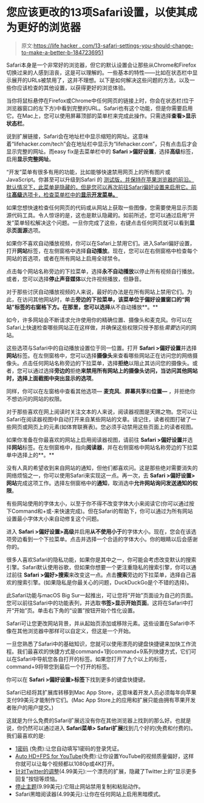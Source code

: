 # 您应该更改的13项Safari设置，以使其成为更好的浏览器

> 原文:[https://life hacker . com/13-safari-settings-you-should-change-to-make-a-better-b-1847236951](https://lifehacker.com/13-safari-settings-you-should-change-to-make-a-better-b-1847236951)

Safari本身是一个非常好的浏览器，但它的默认设置会让那些从Chrome和Firefox切换过来的人感到沮丧，这是可以理解的。一些基本的特性——比如在状态栏中显示展开的URLs被禁用了，这并不理想。以下是如何解决这些问题的方法，以及一些你应该检查的其他设置，以获得更好的浏览体验。

当你将鼠标悬停在Firefox或Chrome中任何网页的链接上时，你会在状态栏(位于浏览器窗口的左下方)中看到完整的URL。Safari也有这个功能，但是你需要启用它。在Mac上，您可以使用屏幕顶部的菜单栏来完成此操作。只需选择**查看>显示状态栏**。

说到扩展链接，Safari会在地址栏中显示缩短的网址。这意味着“lifehacker.com/tech”会在地址栏中显示为“lifehacker.com”，只有点击后才会显示完整的网址。而easy fix是去菜单栏中的 **Safari >偏好设置**，选择**高级**标签，启用**显示完整网址**。

“开发”菜单有很多有用的功能，比如能够快速禁用网页上的所有图片或JavaScript。你甚至可以升级到Safari 的 [测试版，并保持在苹果浏览器的前沿。默认情况下，此菜单是隐藏的，但是您可以再次前往Safari偏好设置来启用它。前往**高级**选项卡，检查菜单栏中的**显示开发菜单。**](https://lifehacker.com/how-to-get-macos-12s-safari-interface-on-macos-11-1847173289)

如果您想快速检查任何网页的代码或从网站上获取一些图像，您需要使用显示页面源代码工具。令人惊讶的是，这也是默认隐藏的。如前所述，您可以通过启用“开发”菜单轻松解决这个问题。一旦你完成了这些，右键点击任何网页就可以看到**显示页面源**选项。

如果你不喜欢自动播放视频，你可以在Safari上禁用它们。进入Safari偏好设置，打开**网站**标签，在左侧窗格中选择**自动播放**。现在，您可以在右侧窗格中检查每个网站的首选项，或者在所有网站上启用全球禁令。

点击每个网站名称旁边的下拉菜单，选择**永不自动播放**以停止所有视频自行播放。或者，您可以选择**停止声音媒体**以允许视频播放，但静音。

对于那些讨厌自动播放视频的人来说，最好的办法是在所有网站上禁用它们。为此，在访问其他网站时，单击**旁边的下拉菜单，该菜单位于偏好设置窗口的“网站”标签的右窗格下方。在那里，您可以选择**从不自动播放**。**

如今，许多网站会不断请求允许使用你的精确位置、摄像头和麦克风。你可以在Safari上快速检查哪些网站正在这样做，并确保这些权限只授予那些*需要*访问的网站。

这些选项与Safari中的自动播放设置位于同一位置。打开 **Safari >偏好设置**并选择**网站**标签。在左侧窗格中，您可以选择**摄像头**来查看哪些网站正在访问您的网络摄像头。点击任何网站名称旁边的下拉菜单，选择**拒绝**以阻止其访问您的摄像头。或者，您可以通过选择**旁边的**拒绝**来禁用所有网站上的摄像头访问，当访问其他网站时，选择上面截图中突出显示的选项**。

同样，你可以在左窗格中查看其他选项— **麦克风**、**屏幕共享**和**位置—** ，并拒绝你不想访问的网站的权限。

对于那些喜欢在网上阅读时关注文本的人来说，阅读器视图是天赐之物。您可以让Safari在阅读器视图中自动打开来自某些网站的文章。请记住，读者视图打破了一些网页或网页上的元素(如体育联赛表)。您必须手动禁用这些页面上的读者视图。

如果你准备在你最喜欢的网站上启用阅读器视图，请前往 **Safari >偏好设置**并选择**网站**标签。在左侧窗格中，指向**阅读器**，并在右侧窗格中网站名称旁边的下拉菜单中选择上的**。**

没有人真的希望收到来自网站的通知，但他们都喜欢问。这是那些绝对需要消失的网络烦恼之一，你可以使用Safari来实现这一点。再一次，去 **Safari >偏好设置>网站**完成这项工作。选择左侧窗格中的**通知**，取消选中**允许网站询问发送通知的权限**。

有些网站使用的字体太小，以至于你不得不改变字体大小来阅读它(你可以通过按下Command和+或-来快速完成)。但在Safari的帮助下，你可以通过为所有网站设置最小字体大小来自动修复这个问题。

进入 **Safari >偏好设置>高级**并启用**从不使用小于**的字体大小。现在，您会在该选项旁边看到一个下拉菜单。点击并选择一个合适的字体大小。你的眼睛以后会感谢你的。

很多人喜欢Safari的隐私功能，如果你是其中之一，你可能会考虑改变默认的搜索引擎。Safari默认使用谷歌，但如果你想要一个更注重隐私的搜索引擎，你可以通过前往 **Safari >偏好>搜索**来改变这一点。点击**搜索**旁边的下拉菜单，选择自己喜欢的搜索引擎。(如果隐私是你最关心的问题，DuckDuckGo是个不错的选择)。

此Safari功能与macOS Big Sur一起推出，可让您将“开始”页面设为自己的页面。您可以前往Safari中的功能表列，并选取**书签>显示开始页面**。这将在Safari中打开“开始”页。单击右下角的“设置”按钮开始个性化设置。

Safari可让您更改网站背景，并从起始页添加或移除元素。这些设置在Safari中不像在其他浏览器中那样可以自定义，但这是一个开始。

一旦您熟悉了Safari中的基础知识，您就可以使用漂亮的键盘快捷键来加快工作流程。我们最喜欢的快捷方式是command+1到command+9系列快捷方式，它们可以在Safari中导航您各自打开的标签。如果您打开了九个以上的标签，command+9将带您到最后一个打开的标签。

你可以在 **Safari >偏好设置>标签**下找到更多的键盘快捷键。

Safari已经将其扩展库转移到Mac App Store，这意味着开发人员必须每年向苹果支付99美元才能制作它们。(Mac App Store上的应用和扩展只能由拥有苹果开发者账户的用户提交。)

这就是为什么免费的Safari扩展远没有你在其他浏览器上找到的那么好。也就是说，你仍然可以通过进入 **Safari菜单> Safari扩展**找到几个好的(免费和付费的)。我们最喜欢的是:

*   [1密码](https://apps.apple.com/in/app/1password-7-password-manager/id1333542190?mt=12) (免费):让您自动填写1密码的登录凭证。
*   [Auto HD+FPS for YouTube](https://apps.apple.com/app/auto-hd-fps-for-youtube/id1546729687?mt=12)(免费):让你设置YouTube的视频质量偏好，这样你就可以让每个视频都以1080p或4K打开。
*   [针对Twitter的调整](https://apps.apple.com/app/tweaks-for-twitter/id1567751529?mt=12)(4.99美元):一个漂亮的扩展，隐藏了Twitter上的“显示更多回复”按钮等烦恼。
*   [停止主题](https://apps.apple.com/app/stopthemadness/id1376402589?mt=12)(9.99美元):它阻止网站禁用复制和粘贴动作。
*   Safari黑暗阅读器(4.99美元):让你在任何网站上启用黑暗模式。